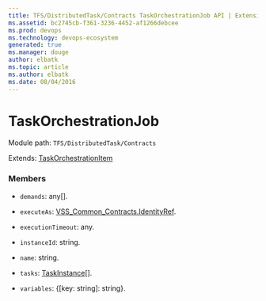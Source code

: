 ```yaml
---
title: TFS/DistributedTask/Contracts TaskOrchestrationJob API | Extensions for Visual Studio Team Services
ms.assetid: bc2745cb-f361-3236-4452-af1266debcee
ms.prod: devops
ms.technology: devops-ecosystem
generated: true
ms.manager: douge
author: elbatk
ms.topic: article
ms.author: elbatk
ms.date: 08/04/2016
---
```


# TaskOrchestrationJob

Module path: `TFS/DistributedTask/Contracts`

Extends: [TaskOrchestrationItem](../../../TFS/DistributedTask/Contracts/TaskOrchestrationItem.md)

### Members

* `demands`: any[]. 

* `executeAs`: [VSS_Common_Contracts.IdentityRef](../../../VSS/WebApi/Contracts/IdentityRef.md). 

* `executionTimeout`: any. 

* `instanceId`: string. 

* `name`: string. 

* `tasks`: [TaskInstance](../../../TFS/DistributedTask/Contracts/TaskInstance.md)[]. 

* `variables`: {[key: string]: string}. 

